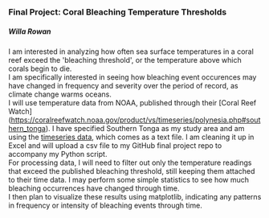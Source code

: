 ### Final Project: Coral Bleaching Temperature Thresholds ###   
##### Willa Rowan #####   
   
I am interested in analyzing how often sea surface temperatures in a coral reef exceed the 'bleaching threshold', or the temperature above which corals begin to die.   
I am specifically interested in seeing how bleaching event occurences may have changed in frequency and severity over the period of record, as climate change warms oceans.   
I will use temperature data from NOAA, published through their [Coral Reef Watch] (https://coralreefwatch.noaa.gov/product/vs/timeseries/polynesia.php#southern_tonga). I have specified Southern Tonga as my study area and am using the [timeseries data](https://coralreefwatch.noaa.gov/product/vs/data/southern_tonga.txt), which comes as a text file. I am cleaning it up in Excel and will upload a csv file to my GitHub final project repo to accompany my Python script.   
For processing data, I will need to filter out only the temperature readings that exceed the published bleaching threshold, still keeping them attached to their time data. I may perform some simple statistics to see how much bleaching occurrences have changed through time.      
I then plan to visualize these results using matplotlib, indicating any patterns in frequency or intensity of bleaching events through time.  